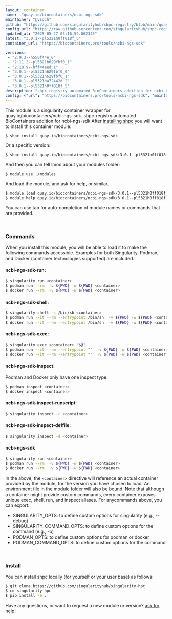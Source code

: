 ```yaml
---
layout: container
name:  "quay.io/biocontainers/ncbi-ngs-sdk"
maintainer: "@vsoch"
github: "https://github.com/singularityhub/shpc-registry/blob/main/quay.io/biocontainers/ncbi-ngs-sdk/container.yaml"
config_url: "https://raw.githubusercontent.com/singularityhub/shpc-registry/main/quay.io/biocontainers/ncbi-ngs-sdk/container.yaml"
updated_at: "2025-05-27 03:16:59.062345"
latest: "3.0.1--pl5321h0ff018f_5"
container_url: "https://biocontainers.pro/tools/ncbi-ngs-sdk"

versions:
 - "2.9.3--h550f44e_0"
 - "2.11.2--pl5321h629fbf0_1"
 - "2.10.9--hff44eed_1"
 - "3.0.1--pl5321h629fbf0_0"
 - "3.0.1--pl5321h629fbf0_1"
 - "3.0.1--pl5321ha72442d_2"
 - "3.0.1--pl5321h0ff018f_5"
description: "shpc-registry automated BioContainers addition for ncbi-ngs-sdk"
config: {"url": "https://biocontainers.pro/tools/ncbi-ngs-sdk", "maintainer": "@vsoch", "description": "shpc-registry automated BioContainers addition for ncbi-ngs-sdk", "latest": {"3.0.1--pl5321h0ff018f_5": "sha256:28bf49c1b3e2ba4d0db05d7b91dadd4346816eacc332ecb9dcb81947abeab5ef"}, "tags": {"2.9.3--h550f44e_0": "sha256:355f7fa8d0c1a7d14c531f74353ad019d55e0fc19ca02e9e3cb88f0441189c2a", "2.11.2--pl5321h629fbf0_1": "sha256:9327c997f364619cdf6aa5b3d0f160aab253cebe73e9260e52056c21434a293a", "2.10.9--hff44eed_1": "sha256:b547e797dbd2b7554f1aa423e6ab41a282613e8606a64c70c164920cedc36e37", "3.0.1--pl5321h629fbf0_0": "sha256:e2cf83b838413148c86b635931ad4188efc27886ef716e814aa42195b237e95e", "3.0.1--pl5321h629fbf0_1": "sha256:7413b497023e37c7b47aacfd266027011c2b36a2cc5f05bdb8ed74e1e1fd2269", "3.0.1--pl5321ha72442d_2": "sha256:1a1e2c940cec9c59bb9d0689aead1ffcc999168f45301678b5b5f61792019266", "3.0.1--pl5321h0ff018f_5": "sha256:28bf49c1b3e2ba4d0db05d7b91dadd4346816eacc332ecb9dcb81947abeab5ef"}, "docker": "quay.io/biocontainers/ncbi-ngs-sdk"}
---
```


This module is a singularity container wrapper for quay.io/biocontainers/ncbi-ngs-sdk.
shpc-registry automated BioContainers addition for ncbi-ngs-sdk
After [installing shpc](#install) you will want to install this container module:


```bash
$ shpc install quay.io/biocontainers/ncbi-ngs-sdk
```

Or a specific version:

```bash
$ shpc install quay.io/biocontainers/ncbi-ngs-sdk:3.0.1--pl5321h0ff018f_5
```

And then you can tell lmod about your modules folder:

```bash
$ module use ./modules
```

And load the module, and ask for help, or similar.

```bash
$ module load quay.io/biocontainers/ncbi-ngs-sdk/3.0.1--pl5321h0ff018f_5
$ module help quay.io/biocontainers/ncbi-ngs-sdk/3.0.1--pl5321h0ff018f_5
```

You can use tab for auto-completion of module names or commands that are provided.

<br>

### Commands

When you install this module, you will be able to load it to make the following commands accessible.
Examples for both Singularity, Podman, and Docker (container technologies supported) are included.

#### ncbi-ngs-sdk-run:

```bash
$ singularity run <container>
$ podman run --rm  -v ${PWD} -w ${PWD} <container>
$ docker run --rm  -v ${PWD} -w ${PWD} <container>
```

#### ncbi-ngs-sdk-shell:

```bash
$ singularity shell -s /bin/sh <container>
$ podman run --it --rm --entrypoint /bin/sh  -v ${PWD} -w ${PWD} <container>
$ docker run --it --rm --entrypoint /bin/sh  -v ${PWD} -w ${PWD} <container>
```

#### ncbi-ngs-sdk-exec:

```bash
$ singularity exec <container> "$@"
$ podman run --it --rm --entrypoint ""  -v ${PWD} -w ${PWD} <container> "$@"
$ docker run --it --rm --entrypoint ""  -v ${PWD} -w ${PWD} <container> "$@"
```

#### ncbi-ngs-sdk-inspect:

Podman and Docker only have one inspect type.

```bash
$ podman inspect <container>
$ docker inspect <container>
```

#### ncbi-ngs-sdk-inspect-runscript:

```bash
$ singularity inspect -r <container>
```

#### ncbi-ngs-sdk-inspect-deffile:

```bash
$ singularity inspect -d <container>
```



#### ncbi-ngs-sdk

```bash
$ singularity run <container>
$ podman run --rm  -v ${PWD} -w ${PWD} <container>
$ docker run --rm  -v ${PWD} -w ${PWD} <container>
```


In the above, the `<container>` directive will reference an actual container provided
by the module, for the version you have chosen to load. An environment file in the
module folder will also be bound. Note that although a container
might provide custom commands, every container exposes unique exec, shell, run, and
inspect aliases. For anycommands above, you can export:

 - SINGULARITY_OPTS: to define custom options for singularity (e.g., --debug)
 - SINGULARITY_COMMAND_OPTS: to define custom options for the command (e.g., -b)
 - PODMAN_OPTS: to define custom options for podman or docker
 - PODMAN_COMMAND_OPTS: to define custom options for the command

<br>

### Install

You can install shpc locally (for yourself or your user base) as follows:

```bash
$ git clone https://github.com/singularityhub/singularity-hpc
$ cd singularity-hpc
$ pip install -e .
```

Have any questions, or want to request a new module or version? [ask for help!](https://github.com/singularityhub/singularity-hpc/issues)